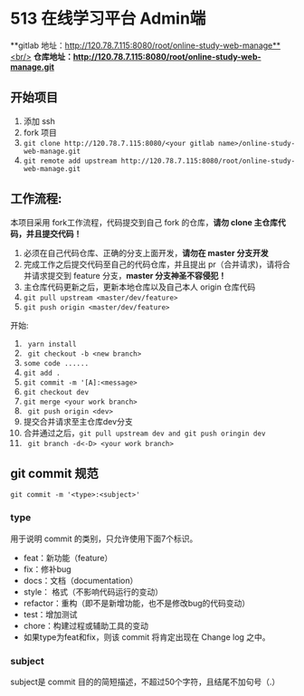 # 513 在线学习平台 Admin端
**gitlab 地址：http://120.78.7.115:8080/root/online-study-web-manage**<br/>
**仓库地址：http://120.78.7.115:8080/root/online-study-web-manage.git**
## 开始项目
1.  添加 ssh
2.  fork 项目
3.  ```git clone http://120.78.7.115:8080/<your gitlab name>/online-study-web-manage.git```
4.  ```git remote add upstream http://120.78.7.115:8080/root/online-study-web-manage.git```

## 工作流程:
本项目采用 fork工作流程，代码提交到自己 fork 的仓库，**请勿 clone 主仓库代码，并且提交代码！**

1. 必须在自己代码仓库、正确的分支上面开发，**请勿在 master 分支开发**
2. 完成工作之后提交代码至自己的代码仓库，并且提出 pr（合并请求)，请将合并请求提交到 feature 分支，**master 分支神圣不容侵犯！**
3. 主仓库代码更新之后，更新本地仓库以及自己本人 origin 仓库代码
4. ```git pull upstream <master/dev/feature>```
5. ```git push origin <master/dev/feature>```

开始:
1. ``` yarn install```
2. ``` git checkout -b <new branch>```
3. ```some code ......```
4. ```git add .```
5. ```git commit -m '[A]:<message>```
6. ```git checkout dev```
7. ```git merge <your work branch>```
8. ``` git push origin <dev>```
9. 提交合并请求至主仓库dev分支
10. 合并通过之后，```git pull upstream dev and git push oringin dev```
11. ``` git branch -d<-D> <your work branch>```

## git commit 规范
```git commit -m '<type>:<subject>'```
### type
用于说明 commit 的类别，只允许使用下面7个标识。
* feat：新功能（feature）
* fix：修补bug
* docs：文档（documentation）
* style： 格式（不影响代码运行的变动）
* refactor：重构（即不是新增功能，也不是修改bug的代码变动）
* test：增加测试
* chore：构建过程或辅助工具的变动
* 如果type为feat和fix，则该 commit 将肯定出现在 Change log 之中。<br/>

### subject
subject是 commit 目的的简短描述，不超过50个字符，且结尾不加句号（.）